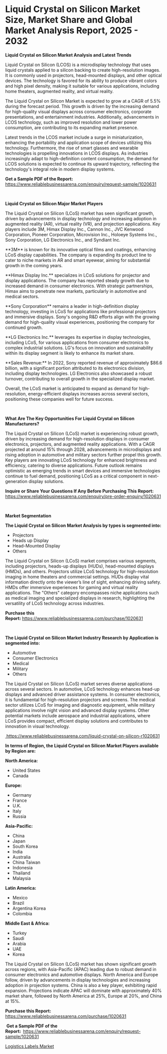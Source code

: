<p><h1>Liquid Crystal on Silicon Market Size, Market Share and Global Market Analysis Report, 2025 - 2032</h1></p><p><strong>Liquid Crystal on Silicon Market Analysis and Latest Trends</strong></p>
<p><p>Liquid Crystal on Silicon (LCOS) is a microdisplay technology that uses liquid crystals applied to a silicon backing to create high-resolution images. It is commonly used in projectors, head-mounted displays, and other optical devices. The technology is favored for its ability to produce vibrant colors and high pixel density, making it suitable for various applications, including home theaters, augmented reality, and virtual reality.</p><p>The Liquid Crystal on Silicon Market is expected to grow at a CAGR of 5.5% during the forecast period. This growth is driven by the increasing demand for high-quality visual displays across consumer electronics, corporate presentations, and entertainment industries. Additionally, advancements in LCOS technology, such as improved resolution and lower power consumption, are contributing to its expanding market presence.</p><p>Latest trends in the LCOS market include a surge in miniaturization, enhancing the portability and application scope of devices utilizing this technology. Furthermore, the rise of smart glasses and wearable technologies is propelling innovations in LCOS displays. As industries increasingly adapt to high-definition content consumption, the demand for LCOS solutions is expected to continue its upward trajectory, reflecting the technology's integral role in modern display systems.</p></p>
<p><strong>Get a Sample PDF of the Report:&nbsp;</strong> <a href="https://www.reliablebusinessarena.com/enquiry/request-sample/1020631?utm_campaign=2531&utm_medium=2&utm_source=Github&utm_content=ia&utm_term=02042025&utm_id=liquid-crystal-on-silicon">https://www.reliablebusinessarena.com/enquiry/request-sample/1020631</a></p>
<p>&nbsp;</p>
<p><strong>Liquid Crystal on Silicon Major Market Players</strong></p>
<p><p>The Liquid Crystal on Silicon (LCoS) market has seen significant growth, driven by advancements in display technology and increasing adoption in augmented reality (AR), virtual reality (VR), and projection applications. Key players include 3M, Himax Display Inc., Cannon Inc., JVC Kenwood Corporation, Pioneer Corporation, Microvision Inc., Holoeye Systems Inc., Sony Corporation, LG Electronics Inc., and Syndiant Inc.</p><p>**3M** is known for its innovative optical films and coatings, enhancing LCoS display capabilities. The company is expanding its product line to cater to niche markets in AR and smart eyewear, aiming for substantial growth in the coming years.</p><p>**Himax Display Inc.** specializes in LCoS solutions for projector and display applications. The company has reported steady growth due to increased demand in consumer electronics. With strategic partnerships, Himax aims to penetrate new markets, particularly in automotive and medical sectors.</p><p>**Sony Corporation** remains a leader in high-definition display technology, investing in LCoS for applications like professional projectors and immersive displays. Sony's ongoing R&D efforts align with the growing demand for high-quality visual experiences, positioning the company for continued growth.</p><p>**LG Electronics Inc.** leverages its expertise in display technologies, including LCoS, for various applications from consumer electronics to complex industrial solutions. LG's focus on innovation and sustainability within its display segment is likely to enhance its market share.</p><p>**Sales Revenue:** In 2022, Sony reported revenue of approximately $86.6 billion, with a significant portion attributed to its electronics division, including display technologies. LG Electronics also showcased a robust turnover, contributing to overall growth in the specialized display market.</p><p>Overall, the LCoS market is anticipated to expand as demand for high-resolution, energy-efficient displays increases across several sectors, positioning these companies well for future success.</p></p>
<p>&nbsp;</p>
<p><strong>What Are The Key Opportunities For Liquid Crystal on Silicon Manufacturers?</strong></p>
<p><p>The Liquid Crystal on Silicon (LCoS) market is experiencing robust growth, driven by increasing demand for high-resolution displays in consumer electronics, projectors, and augmented reality applications. With a CAGR projected at around 15% through 2028, advancements in microdisplays and rising adoption in automotive and military sectors further propel this growth. Key players are innovating LCoS technology for enhanced brightness and efficiency, catering to diverse applications. Future outlook remains optimistic as emerging trends in smart devices and immersive technologies continue to fuel demand, positioning LCoS as a critical component in next-generation display solutions.</p></p>
<p><strong>Inquire or Share Your Questions If Any Before Purchasing This Report:</strong> <a href="https://www.reliablebusinessarena.com/enquiry/pre-order-enquiry/1020631?utm_campaign=2531&utm_medium=2&utm_source=Github&utm_content=ia&utm_term=02042025&utm_id=liquid-crystal-on-silicon">https://www.reliablebusinessarena.com/enquiry/pre-order-enquiry/1020631</a></p>
<p>&nbsp;</p>
<p><strong>Market Segmentation</strong></p>
<p><strong>The Liquid Crystal on Silicon Market Analysis by types is segmented into:</strong></p>
<p><ul><li>Projectors</li><li>Heads up Display</li><li>Head-Mounted Display</li><li>Others</li></ul></p>
<p><p>The Liquid Crystal on Silicon (LCoS) market comprises various segments, including projectors, heads-up displays (HUDs), head-mounted displays (HMDs), and others. Projectors utilize LCoS technology for high-resolution imaging in home theaters and commercial settings. HUDs display vital information directly onto the viewer’s line of sight, enhancing driving safety. HMDs offer immersive experiences for gaming and virtual reality applications. The "Others" category encompasses niche applications such as medical imaging and specialized displays in research, highlighting the versatility of LCoS technology across industries.</p></p>
<p><strong>Purchase this Report:&nbsp;</strong><a href="https://www.reliablebusinessarena.com/purchase/1020631?utm_campaign=2531&utm_medium=2&utm_source=Github&utm_content=ia&utm_term=02042025&utm_id=liquid-crystal-on-silicon">https://www.reliablebusinessarena.com/purchase/1020631</a></p>
<p>&nbsp;</p>
<p><strong>The Liquid Crystal on Silicon Market Industry Research by Application is segmented into:</strong></p>
<p><ul><li>Automotive</li><li>Consumer Electronics</li><li>Medical</li><li>Military</li><li>Others</li></ul></p>
<p><p>The Liquid Crystal on Silicon (LCoS) market serves diverse applications across several sectors. In automotive, LCoS technology enhances head-up displays and advanced driver assistance systems. In consumer electronics, it is fundamental for high-resolution projectors and screens. The medical sector utilizes LCoS for imaging and diagnostic equipment, while military applications involve night vision and advanced display systems. Other potential markets include aerospace and industrial applications, where LCoS provides compact, efficient display solutions and contributes to innovation in visual technology.</p></p>
<p><a href="https://www.reliablebusinessarena.com/liquid-crystal-on-silicon-r1020631?utm_campaign=2531&utm_medium=2&utm_source=Github&utm_content=ia&utm_term=02042025&utm_id=liquid-crystal-on-silicon">&nbsp;https://www.reliablebusinessarena.com/liquid-crystal-on-silicon-r1020631</a></p>
<p><strong>In terms of Region, the Liquid Crystal on Silicon Market Players available by Region are:</strong></p>
<p>
    <p> <strong> North America: </strong>
        <ul>
            <li>United States</li>
            <li>Canada</li>
        </ul>
        </p> 
    <p> <strong> Europe: </strong>
        <ul>
            <li>Germany</li>
            <li>France</li>
            <li>U.K.</li>
            <li>Italy</li>
            <li>Russia</li>
        </ul>
        </p> 
    <p> <strong> Asia-Pacific: </strong>
        <ul>
            <li>China</li>
            <li>Japan</li>
            <li>South Korea</li>
            <li>India</li>
            <li>Australia</li>
            <li>China Taiwan</li>
            <li>Indonesia</li>
            <li>Thailand</li>
            <li>Malaysia</li>
        </ul>
        </p> 
    <p> <strong> Latin America: </strong>
        <ul>
            <li>Mexico</li>
            <li>Brazil</li>
            <li>Argentina Korea</li>
            <li>Colombia</li>
        </ul>
        </p> 
    <p> <strong> Middle East & Africa: </strong>
        <ul>
            <li>Turkey</li>
            <li>Saudi</li>
            <li>Arabia</li>
            <li>UAE</li>
            <li>Korea</li>
        </ul>
    </p>
    </p>
<p><p>The Liquid Crystal on Silicon (LCoS) market has shown significant growth across regions, with Asia-Pacific (APAC) leading due to robust demand in consumer electronics and automotive displays. North America and Europe follow, driven by advancements in display technologies and increasing adoption in projection systems. China is also a key player, exhibiting rapid expansion. Projections indicate APAC will dominate with approximately 40% market share, followed by North America at 25%, Europe at 20%, and China at 15%.</p></p>
<p><strong>Purchase this Report: </strong><a href="https://www.reliablebusinessarena.com/purchase/1020631?utm_campaign=2531&utm_medium=2&utm_source=Github&utm_content=ia&utm_term=02042025&utm_id=liquid-crystal-on-silicon">https://www.reliablebusinessarena.com/purchase/1020631</a></p>
<p>&nbsp;<strong>Get a Sample PDF of the Report:&nbsp;&nbsp;</strong><a href="https://www.reliablebusinessarena.com/enquiry/request-sample/1020631?utm_campaign=2531&utm_medium=2&utm_source=Github&utm_content=ia&utm_term=02042025&utm_id=liquid-crystal-on-silicon">https://www.reliablebusinessarena.com/enquiry/request-sample/1020631</a></p>
<p><strong></strong></p>
<p><p><a href="https://github.com/vjorelaclliv/Market-Research-Report-List-1/blob/main/logistics-labels-market.md?utm_campaign=2531&utm_medium=2&utm_source=Github&utm_content=ia&utm_term=02042025&utm_id=liquid-crystal-on-silicon">Logistics Labels Market</a></p></p>